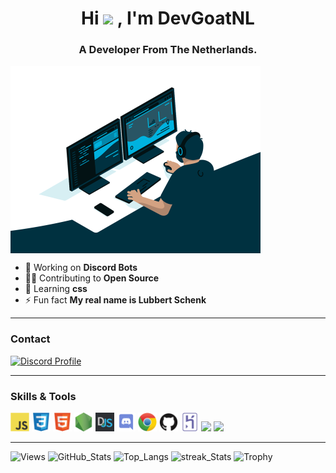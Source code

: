 <h1 align="center">Hi <img src="https://media.giphy.com/media/hvRJCLFzcasrR4ia7z/giphy.gif" width="25px"> , I'm DevGoatNL</h1>
<h3 align="center">A Developer From The Netherlands.</h3>

<img align="center" alt="Code_Gif" src="code.gif?raw=true" width="400" height="300" />

- 🔭 Working on **Discord Bots**
- 🧑‍💻 Contributing to **Open Source**
- 🌱 Learning **css**
- ⚡ Fun fact **My real name is Lubbert Schenk**

<hr>

<h3 align="left">Contact</h3>
<a href="https://discord.com/users/718155893052670012" target="_blank"> <img src="https://discord.com/assets/41484d92c876f76b20c7f746221e8151.svg" alt="Discord Profile" width="40" height="40"/> </a>

<hr>

<h3>Skills & Tools </h3>

<code><img height="30" src="https://raw.githubusercontent.com/devicons/devicon/master/icons/javascript/javascript-original.svg"></code>
<code><img height="30" src="https://raw.githubusercontent.com/devicons/devicon/master/icons/css3/css3-original.svg"></code>
<code><img height="30" src="https://raw.githubusercontent.com/devicons/devicon/master/icons/html5/html5-original.svg"></code>
<code><img height="30" src="https://raw.githubusercontent.com/github/explore/80688e429a7d4ef2fca1e82350fe8e3517d3494d/topics/nodejs/nodejs.png"></code>
<code><img height="30" src="https://raw.githubusercontent.com/github/explore/888aa7196bdda1de09e848148fc5929ccfe49ab6/topics/discord-js/discord-js.png"></code>
<code><img height="30" src="https://raw.githubusercontent.com/github/explore/80688e429a7d4ef2fca1e82350fe8e3517d3494d/topics/discord/discord.png"></code>
<code><img height="30" src="https://github.com/devicons/devicon/blob/master/icons/chrome/chrome-original.svg"></code>
<code><img height="30" src="https://github.com/devicons/devicon/blob/master/icons/github/github-original.svg"></code>
<code><img height="30" src="https://github.com/devicons/devicon/blob/master/icons/heroku/heroku-original.svg"></code>
<code><img height="30" src="https://raw.githubusercontent.com/replit-discord/replit-desktop/dev/logos/replit-logo/logo.png"></code>
<code><img height="30" src="https://cdn.glitch.com/2bdfb3f8-05ef-4035-a06e-2043962a3a13%2Flogo-day.svg"></code>

<hr>

![Views](https://komarev.com/ghpvc/?username=DevGoatNL)
![GitHub_Stats](https://github-readme-stats.vercel.app/api?username=DevGoatNL&show_icons=true&theme=tokyonight&hide=["issues"])
![Top_Langs](https://github-readme-stats.vercel.app/api/top-langs?username=DevGoatNL&show_icons=true&theme=tokyonight&layout=compact)
![streak_Stats](https://github-readme-streak-stats.herokuapp.com/?user=DevGoatNL&hide_border=true&theme=tokyonight)
![Trophy](https://github-profile-trophy.vercel.app/?username=DevGoatNL&theme=discord&column=3)
